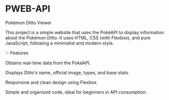# PWEB-API

Pokémon Ditto Viewer

This project is a simple website that uses the PokéAPI to display information about the Pokémon Ditto. It uses HTML, CSS (with Flexbox), and pure JavaScript, following a minimalist and modern style.

✨ Features

Obtains real-time data from the PokéAPI.

Displays Ditto's name, official image, types, and base stats.

Responsive and clean design using Flexbox.

Simple and organized code, ideal for beginners in API consumption.


